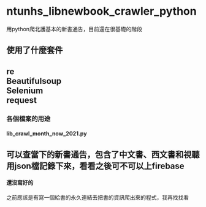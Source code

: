 # ntunhs_libnewbook_crawler_python  
 用python爬北護基本的新書通告，目前還在很基礎的階段  
## 使用了什麼套件  
re  
Beautifulsoup  
Selenium  
request  
---  
### 各個檔案的用途  ###
#### lib_crawl_month_now_2021.py  ###
可以查當下的新書通告，包含了中文書、西文書和視聽  
用json檔記錄下來，看看之後可不可以上firebase  
---  
#### 還沒寫好的  ####
之前應該是有寫一個給書的永久連結去把書的資訊爬出來的程式，我再找找看  
